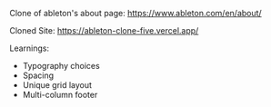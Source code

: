 Clone of ableton's about page: https://www.ableton.com/en/about/

Cloned Site: https://ableton-clone-five.vercel.app/

Learnings:
- Typography choices
- Spacing
- Unique grid layout
- Multi-column footer
